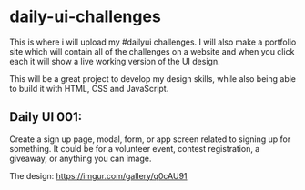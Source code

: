 # daily-ui-challenges

This is where i will upload my #dailyui challenges. I will also make a portfolio site which will contain all of the challenges on a website and when you click each it will show a live working version of the UI design.

This will be a great project to develop my design skills, while also being able to build it with HTML, CSS and JavaScript. 

## Daily UI 001:

Create a sign up page, modal, form, or app screen related to signing up for something. It could be for a volunteer event, contest registration, a giveaway, or anything you can image.

The design: https://imgur.com/gallery/q0cAU91
